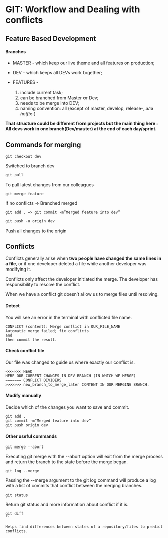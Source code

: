 # GIT: Workflow and Dealing with conflicts

## Feature Based Development

#### Branches

* MASTER - which keep our live theme and all features on production;

* DEV - which keeps all DEVs work together;

* FEATURES -
    1. include current task;
    2. can be branched from Master or Dev;
    3. needs to be merge into DEV;
    4. naming convention: all (except of master, develop, release-*, или hotfix-*)


**That structure could be different from projects but the main thing here :
All devs work in one branch(Dev/master) at the end of each day/sprint.**

## Commands for merging
```
git checkout dev
```
Switched to branch dev
```
git pull
```
To pull latest changes from our colleagues

```
git merge feature
```

If no conflicts => Branched merged

```
git add . => git commit -m”Merged feature into dev”
```

```
git push -u origin dev
```
Push all changes to the origin

## Conflicts

Conflicts generally arise when **two people have changed the same lines in a file**, or if one developer deleted a file while another developer was modifying it.

Conflicts only affect the developer initiated the merge. The developer has responsibility to resolve the conflict.

When we have a conflict git doesn’t allow us to merge files until resolving.


#### Detect

You will see an error in the terminal with conflicted file name.

```
CONFLICT (content): Merge conflict in OUR_FILE_NAME
Automatic merge failed; fix conflicts
and
then commit the result.
```

#### Check conflict file

Our file was changed to guide us where exactly our conflict is.

```
<<<<<<< HEAD
HERE OUR CURRENT CHANGES IN DEV BRANCH (IN WHICH WE MERGE)
======= CONFLICT DIVIDERS
>>>>>>> new_branch_to_merge_later CONTENT IN OUR MERGING BRANCH.
```

#### Modify manually

Decide which of the changes you want to save and commit.

```
git add .
git commit -m”Merged feature into dev”
git push origin dev

```

#### Other useful commands

```
git merge --abort
```

Executing git merge with the --abort option will exit from the merge process and return the branch to the state before the merge began.

```
git log --merge
```

Passing the --merge argument to the git log command will produce a log with a list of commits that conflict between the merging branches.

```
git status
```

Return git status and more information about conflict if it is.

```
git diff
``

Helps find differences between states of a repository/files to predict conflicts.
